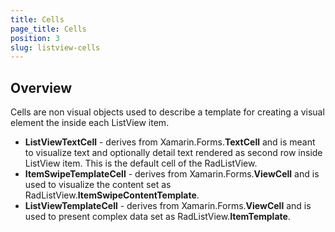 ```yaml
---
title: Cells	
page_title: Cells
position: 3
slug: listview-cells
---
```

## Overview
Cells are non visual objects used to describe a template for creating a visual element the inside each ListView item.

- **ListViewTextCell** - derives from Xamarin.Forms.**TextCell** and is meant to visualize text and optionally detail text rendered as second row inside ListView item. This is the default cell of the RadListView.
- **ItemSwipeTemplateCell** - derives from Xamarin.Forms.**ViewCell** and is used to visualize the content set as RadListView.**ItemSwipeContentTemplate**.
- **ListViewTemplateCell** - derives from Xamarin.Forms.**ViewCell** and is used to present complex data set as RadListView.**ItemTemplate**.